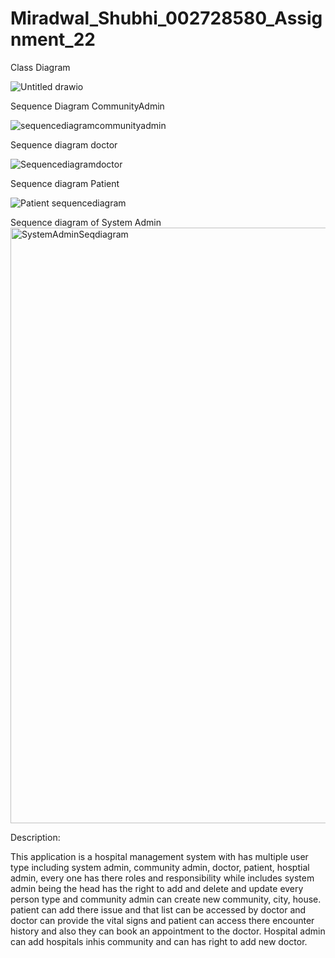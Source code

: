 # Miradwal_Shubhi_002728580_Assignment_22


Class Diagram

![Untitled drawio](https://user-images.githubusercontent.com/114192364/198923936-b88406ce-edc3-4260-87de-5cf247e8a0e8.png)

Sequence Diagram CommunityAdmin


![sequencediagramcommunityadmin](https://user-images.githubusercontent.com/114192364/198925870-175fd030-d511-4f65-a125-702857945f37.png)


Sequence diagram doctor

![Sequencediagramdoctor](https://user-images.githubusercontent.com/114192364/198926222-cffd8680-ed68-4382-aff5-ad64578f7411.jpeg)


Sequence diagram Patient

![Patient sequencediagram](https://user-images.githubusercontent.com/114192364/198926621-5a8d9562-329a-4e14-bfcb-76e749830d63.jpeg)

Sequence diagram of System Admin
<img width="953" alt="SystemAdminSeqdiagram" src="https://user-images.githubusercontent.com/114192364/198927725-323eeb7b-b5bb-4dc0-98ac-a077e4b32335.png">


Description:

This application is a hospital management system with has multiple user type including system admin, community admin, doctor, patient, hosptial admin, every one has there roles and responsibility while includes system admin being the head has the right to add and delete and update every person type and community admin can create new community, city, house. patient can add there issue and that list can be accessed by doctor and doctor can provide the vital signs and patient can access there encounter history and also they can book an appointment to the doctor. Hospital admin can add hospitals inhis community and can has right to add new doctor.
